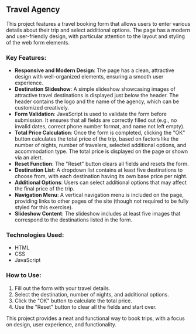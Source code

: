 ## Travel Agency

This project features a travel booking form that allows users to enter various details about their trip and select additional options. The page has a modern and user-friendly design, with particular attention to the layout and styling of the web form elements.

### Key Features:
- **Responsive and Modern Design**: The page has a clean, attractive design with well-organized elements, ensuring a smooth user experience.
- **Destination Slideshow**: A simple slideshow showcasing images of attractive travel destinations is displayed just below the header. The header contains the logo and the name of the agency, which can be customized creatively.
- **Form Validation**: JavaScript is used to validate the form before submission. It ensures that all fields are correctly filled out (e.g., no invalid dates, correct phone number format, and name not left empty). 
- **Total Price Calculation**: Once the form is completed, clicking the "OK" button calculates the total price of the trip, based on factors like the number of nights, number of travelers, selected additional options, and accommodation type. The total price is displayed on the page or shown via an alert.
- **Reset Function**: The "Reset" button clears all fields and resets the form.
- **Destination List**: A dropdown list contains at least five destinations to choose from, with each destination having its own base price per night.
- **Additional Options**: Users can select additional options that may affect the final price of the trip.
- **Navigation Menu**: A vertical navigation menu is included on the page, providing links to other pages of the site (though not required to be fully styled for this exercise).
- **Slideshow Content**: The slideshow includes at least five images that correspond to the destinations listed in the form.

### Technologies Used:
- HTML
- CSS
- JavaScript

### How to Use:
1. Fill out the form with your travel details.
2. Select the destination, number of nights, and additional options.
3. Click the "OK" button to calculate the total price.
4. Use the "Reset" button to clear all the fields and start over.

This project provides a neat and functional way to book trips, with a focus on design, user experience, and functionality.
